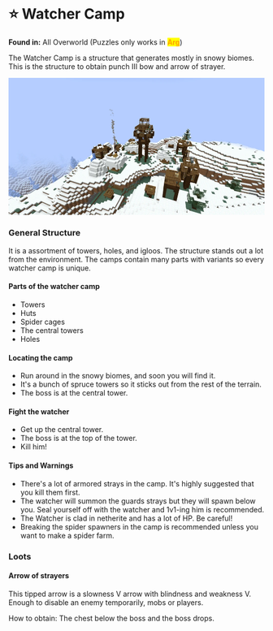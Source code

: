 # ⭐ Watcher Camp

**Found in:** All Overworld (Puzzles only works in <mark style="color:orange;">**Arg**</mark>)

The Watcher Camp is a structure that generates mostly in snowy biomes. This is the structure to obtain punch III bow and arrow of strayer.

![](<../../../.gitbook/assets/image (248).png>)

### General Structure

It is a assortment of towers, holes, and igloos. The structure stands out a lot from the environment. The camps contain many parts with variants so every watcher camp is unique.

#### Parts of the watcher camp

* Towers
* Huts
* Spider cages
* The central towers
* Holes

#### Locating the camp

* Run around in the snowy biomes, and soon you will find it.
* It's a bunch of spruce towers so it sticks out from the rest of the terrain.
* The boss is at the central tower.

#### Fight the watcher

* Get up the central tower.
* The boss is at the top of the tower.
* Kill him!

#### Tips and Warnings

* There's a lot of armored strays in the camp. It's highly suggested that you kill them first.
* The watcher will summon the guards strays but they will spawn below you. Seal yourself off with the watcher and 1v1-ing him is recommended.
* The Watcher is clad in netherite and has a lot of HP. Be careful!
* Breaking the spider spawners in the camp is recommended unless you want to make a spider farm.

### Loots

#### Arrow of strayers

This tipped arrow is a slowness V arrow with blindness and weakness V. Enough to disable an enemy temporarily, mobs or players.

How to obtain: The chest below the boss and the boss drops.
